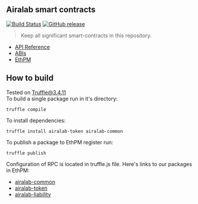 ## Airalab smart contracts 

[![Build Status](https://travis-ci.org/airalab/core.svg?branch=master)](https://travis-ci.org/airalab/core)
[![GitHub release](https://img.shields.io/github/release/airalab/core.svg)]()

> Keep all significant smart-contracts in this repository.

- [API Reference](https://airalab.github.io/core/docs)
- [ABIs](https://github.com/airalab/core/tree/master/abi)
- [EthPM](https://www.ethpm.com/registry)

## How to build
Tested on Truffle@3.4.11     
To build a single package run in it's directory:
```
truffle compile
```

To install dependencies:
```
truffle install airalab-token airalab-common
```

To publish a package to EthPM register run:
```
truffle publish
```

Configuration of RPC is located in truffle.js file. Here's links to our packages in EthPM:   
- [airalab-common](https://www.ethpm.com/registry/packages/39)
- [airalab-token](https://www.ethpm.com/registry/packages/40)
- [airalab-liability](https://www.ethpm.com/registry/packages/41)
